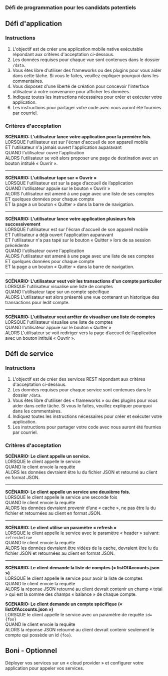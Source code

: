 ### Défi de programmation pour les candidats potentiels
## Défi d'application
### Instructions
1. L'objectif est de créer une application mobile native exécutable répondant aux critères d'acceptation ci-dessous.
2. Les données requises pour chaque vue sont contenues dans le dossier `/data`.
3. Vous êtes libre d'utiliser des frameworks ou des plugins pour vous aider dans cette tâche. Si vous le faites, veuillez expliquer pourquoi dans les commentaires.
4. Vous disposez d'une liberté de création pour concevoir l'interface utilisateur à votre convenance pour afficher les données.
5. Indiquez toutes les instructions nécessaires pour créer et exécuter votre application.
6. Les instructions pour partager votre code avec nous auront été fournies par courriel.

### Critères d'acceptation
**SCÉNARIO: L'utilisateur lance votre application pour la première fois.**   
LORSQUE l'utilisateur est sur l'écran d'accueil de son appareil mobile   
ET l'utilisateur n'a jamais ouvert l'application auparavant   
QUAND l'utilisateur ouvre l'application   
ALORS l'utilisateur se voit alors proposer une page de destination avec un bouton intitulé « Ouvrir ».
___

**SCÉNARIO: L'utilisateur tape sur « Ouvrir »**       
LORSQUE l'utilisateur est sur la page d’accueil de l’application   
QUAND l'utilisateur appuie sur le bouton « Ouvrir »    
ALORS l'utilisateur est amené à une page avec une liste de ses comptes   
ET quelques données pour chaque compte   
ET la page a un bouton « Quitter » dans la barre de navigation.
___

**SCÉNARIO: L'utilisateur lance votre application plusieurs fois successivement**       
LORSQUE l'utilisateur est sur l'écran d'accueil de son appareil mobile      
ET l'utilisateur a déjà ouvert l'application auparavant     
ET l'utilisateur n'a pas tapé sur le bouton « Quitter » lors de sa session précédente     
QUAND l'utilisateur ouvre l'application     
ALORS l'utilisateur est amené à une page avec une liste de ses comptes  
ET quelques données pour chaque compte  
ET la page a un bouton « Quitter » dans la barre de navigation.   
___

**SCÉNARIO: L'utilisateur veut voir les transactions d'un compte particulier**  
LORSQUE l'utilisateur visualise une liste de comptes    
QUAND l'utilisateur tape sur un compte spécifique   
ALORS L'utilisateur est alors présenté une vue contenant un historique des transactions pour ledit compte.
___

**SCÉNARIO: L'utilisateur veut arrêter de visualiser une liste de comptes**     
LORSQUE l'utilisateur visualise une liste de comptes    
QUAND l'utilisateur appuie sur le bouton « Quitter »  
ALORS L'utilisateur se voit rediriger vers la page d’accueil de l’application avec un bouton intitulé « Ouvrir ». 

## Défi de service
### Instructions
1. L'objectif est de créer des services REST répondant aux critères d'acceptation ci-dessous.
1. Les données requises pour chaque service sont contenues dans le dossier `/data`.
1. Vous êtes libre d'utiliser des « frameworks » ou des plugins pour vous aider dans cette tâche. Si vous le faites, veuillez expliquer pourquoi dans les commentaires.
1. Indiquez toutes les instructions nécessaires pour créer et exécuter votre application.
1. Les instructions pour partager votre code avec nous auront été fournies par courriel.

### Critères d'acceptation
**SCÉNARIO: Le client appelle un service.**   
LORSQUE le client appelle le service   
QUAND le client envoie la requête   
ALORS les données devraient être lu du fichier JSON et retourné au client en format JSON.
___

**SCÉNARIO: Le client appelle un service une deuxième fois.**   
LORSQUE le client appelle le service une seconde fois   
QUAND le client envoie la requête   
ALORS les données devraient provenir d’une « cache », ne pas être lu du fichier et retournées au client en format JSON.
___

**SCÉNARIO: Le client utilise un paramètre « refresh »**   
LORSQUE le client appelle le service avec le paramètre « header »  suivant: `refresh=true`   
QUAND le client envoie la requête   
ALORS les données devraient être vidées de la cache, devraient être lu du fichier JSON et retournées au client en format JSON.
___

**SCÉNARIO: Le client demande la liste de comptes (« listOfAccounts.json »)**   
LORSQUE le client appelle le service pour avoir la liste de comptes   
QUAND le client envoie la requête    
ALORS la réponse JSON retourné au client devrait contenir un champ « total » qui est la somme des champs « balance » de chaque compte. 
 
**SCENARIO: Le client demande un compte spécifique (« listOfAccounts.json »)**   
LORSQUE le client appelle le service avec un paramètre de requête `id={foo}`   
QUAND le client envoie la requête  
ALORS la réponse JSON retourné au client devrait contenir seulement le compte qui possède un id `{foo}`.
 
 ## Boni - Optionnel
 Déployer vos services sur un « cloud provider » et configurer votre application pour appeler vos services.
